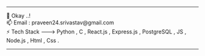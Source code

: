 <hr>  
 👋 Okay ..! <br>
 📫 Email : praveen24.srivastav@gmail.com<BR>
 ⚡️ Tech Stack ---> Python , C , React.js ,  Express.js , PostgreSQL , JS , Node.js , Html , Css .
 <hr> 

<!--

**praveen24sriv/praveen24sriv** is a ✨ _special_ ✨ repository because its `README.md` (this file) appears on your GitHub profile.

Here are some ideas to get you started:

- 🔭 I’m currently working on ...
- 
- 👯 I’m looking to collaborate on ...
- 🤔 I’m looking for help with ...
- 💬 Ask me about ...
- 📫 How to reach me: ...
- 😄 Pronouns: ...
- ⚡ Fun fact: ...
-->

